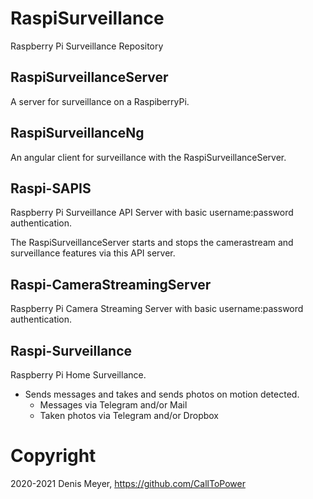 # RaspiSurveillance

Raspberry Pi Surveillance Repository

## RaspiSurveillanceServer

A server for surveillance on a RaspiberryPi.

## RaspiSurveillanceNg

An angular client for surveillance with the RaspiSurveillanceServer.

## Raspi-SAPIS

Raspberry Pi Surveillance API Server with basic username:password authentication.

The RaspiSurveillanceServer starts and stops the camerastream and surveillance features via this API server.

## Raspi-CameraStreamingServer

Raspberry Pi Camera Streaming Server with basic username:password authentication.

## Raspi-Surveillance

Raspberry Pi Home Surveillance.

- Sends messages and takes and sends photos on motion detected.
  - Messages via Telegram and/or Mail
  - Taken photos via Telegram and/or Dropbox

# Copyright

2020-2021 Denis Meyer, https://github.com/CallToPower
